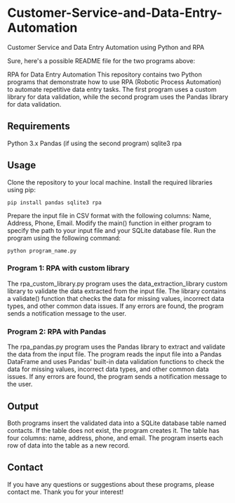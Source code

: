 # Customer-Service-and-Data-Entry-Automation
Customer Service and Data Entry Automation using Python and RPA

Sure, here's a possible README file for the two programs above:

RPA for Data Entry Automation
This repository contains two Python programs that demonstrate how to use RPA (Robotic Process Automation) to automate repetitive data entry tasks. The first program uses a custom library for data validation, while the second program uses the Pandas library for data validation.

## Requirements
Python 3.x
Pandas (if using the second program)
sqlite3
rpa
## Usage
Clone the repository to your local machine.
Install the required libraries using pip:
```
pip install pandas sqlite3 rpa
```
Prepare the input file in CSV format with the following columns: Name, Address, Phone, Email.
Modify the main() function in either program to specify the path to your input file and your SQLite database file.
Run the program using the following command:
```
python program_name.py
```
### Program 1: RPA with custom library
The rpa_custom_library.py program uses the data_extraction_library custom library to validate the data extracted from the input file. The library contains a validate() function that checks the data for missing values, incorrect data types, and other common data issues. If any errors are found, the program sends a notification message to the user.

### Program 2: RPA with Pandas
The rpa_pandas.py program uses the Pandas library to extract and validate the data from the input file. The program reads the input file into a Pandas DataFrame and uses Pandas' built-in data validation functions to check the data for missing values, incorrect data types, and other common data issues. If any errors are found, the program sends a notification message to the user.

## Output
Both programs insert the validated data into a SQLite database table named contacts. If the table does not exist, the program creates it. The table has four columns: name, address, phone, and email. The program inserts each row of data into the table as a new record.

## Contact
If you have any questions or suggestions about these programs, please contact me. Thank you for your interest!
